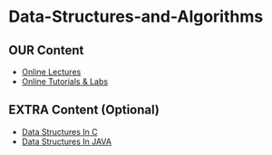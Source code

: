 # Data-Structures-and-Algorithms

## OUR Content

- [Online Lectures](https://youtube.com/playlist?list=PLxwbQuwnqw4dXLl_fWfjfn-zoFlvWUIpv)
- [Online Tutorials & Labs](https://youtube.com/playlist?list=PLxwbQuwnqw4fyKgDiRz2fP_5pC17sk2Kw)

## EXTRA Content (Optional)

- [Data Structures In C](https://youtube.com/playlist?list=PLoK2Lr1miEm-5zCzKE8siQezj9rvQlnca)
- [Data Structures In JAVA](https://youtube.com/playlist?list=PLCInYL3l2AajqOUW_2SwjWeMwf4vL4RSp)
